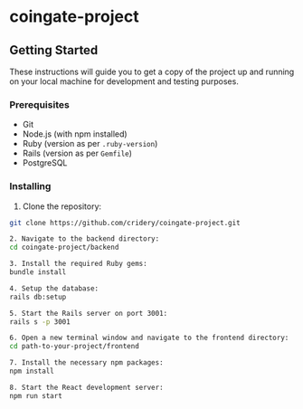 # coingate-project

## Getting Started

These instructions will guide you to get a copy of the project up and running on your local machine for development and testing purposes.

### Prerequisites

- Git
- Node.js (with npm installed)
- Ruby (version as per `.ruby-version`)
- Rails (version as per `Gemfile`)
- PostgreSQL

### Installing

1. Clone the repository:
```bash
git clone https://github.com/cridery/coingate-project.git

2. Navigate to the backend directory:
cd coingate-project/backend

3. Install the required Ruby gems:
bundle install

4. Setup the database:
rails db:setup

5. Start the Rails server on port 3001:
rails s -p 3001

6. Open a new terminal window and navigate to the frontend directory:
cd path-to-your-project/frontend

7. Install the necessary npm packages:
npm install

8. Start the React development server:
npm run start
